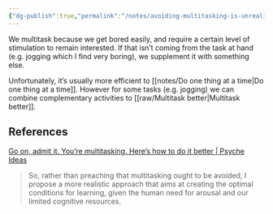 ```yaml
---
{"dg-publish":true,"permalink":"/notes/avoiding-multitasking-is-unrealistic/","tags":["productivity"],"noteIcon":"","created":"2025-02-16"}
---
```


We multitask because we get bored easily, and require a certain level of stimulation to remain interested. If that isn’t coming from the task at hand (e.g. jogging which I find very boring), we supplement it with something else.

Unfortunately, it’s usually more efficient to [[notes/Do one thing at a time\|Do one thing at a time]]. However for some tasks (e.g. jogging) we can combine complementary activities to [[raw/Multitask better\|Multitask better]].

## References
[Go on, admit it. You’re multitasking. Here’s how to do it better | Psyche Ideas](https://psyche.co/ideas/go-on-admit-it-youre-multitasking-heres-how-to-do-it-better?utm_source=Psyche+Magazine&utm_campaign=5492a510c0-EMAIL_CAMPAIGN_2022_09_14_04_00&utm_medium=email&utm_term=0_76a303a90a-5492a510c0-72798768)

> So, rather than preaching that multitasking ought to be avoided, I propose a more realistic approach that aims at creating the optimal conditions for learning, given the human need for arousal and our limited cognitive resources.